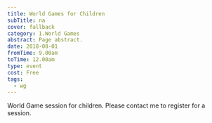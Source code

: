```yaml
---
title: World Games for Children
subTitle: na
cover: fallback
category: 1.World Games
abstract: Page abstract.
date: 2018-08-01
fromTime: 9.00am
toTime: 12.00am
type: event
cost: Free
tags:
  - wg
---
```


World Game session for children. Please contact me to register for a session.

